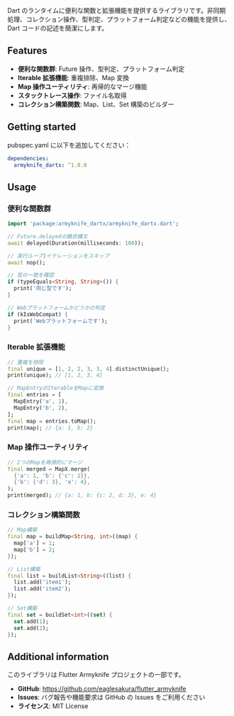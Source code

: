 Dart のランタイムに便利な関数と拡張機能を提供するライブラリです。非同期処理、コレクション操作、型判定、プラットフォーム判定などの機能を提供し、Dart コードの記述を簡潔にします。

## Features

- **便利な関数群**: Future 操作、型判定、プラットフォーム判定
- **Iterable 拡張機能**: 重複排除、Map 変換
- **Map 操作ユーティリティ**: 再帰的なマージ機能
- **スタックトレース操作**: ファイル名取得
- **コレクション構築関数**: Map、List、Set 構築のビルダー

## Getting started

pubspec.yaml に以下を追加してください：

```yaml
dependencies:
  armyknife_dartx: ^1.0.0
```

## Usage

### 便利な関数群

```dart
import 'package:armyknife_dartx/armyknife_dartx.dart';

// Future.delayedの糖衣構文
await delayed(Duration(milliseconds: 100));

// 実行ループ1イテレーションをスキップ
await nop();

// 型の一致を確認
if (typeEquals<String, String>()) {
  print('同じ型です');
}

// Webプラットフォームかどうかの判定
if (kIsWebCompat) {
  print('Webプラットフォームです');
}
```

### Iterable 拡張機能

```dart
// 重複を排除
final unique = [1, 2, 2, 3, 3, 4].distinctUnique();
print(unique); // [1, 2, 3, 4]

// MapEntryのIterableをMapに変換
final entries = [
  MapEntry('a', 1),
  MapEntry('b', 2),
];
final map = entries.toMap();
print(map); // {a: 1, b: 2}
```

### Map 操作ユーティリティ

```dart
// 2つのMapを再帰的にマージ
final merged = MapX.merge(
  {'a': 1, 'b': {'c': 2}},
  {'b': {'d': 3}, 'e': 4},
);
print(merged); // {a: 1, b: {c: 2, d: 3}, e: 4}
```

### コレクション構築関数

```dart
// Map構築
final map = buildMap<String, int>((map) {
  map['a'] = 1;
  map['b'] = 2;
});

// List構築
final list = buildList<String>((list) {
  list.add('item1');
  list.add('item2');
});

// Set構築
final set = buildSet<int>((set) {
  set.add(1);
  set.add(2);
});
```

## Additional information

このライブラリは Flutter Armyknife プロジェクトの一部です。

- **GitHub**: https://github.com/eaglesakura/flutter_armyknife
- **Issues**: バグ報告や機能要求は GitHub の Issues をご利用ください
- **ライセンス**: MIT License
